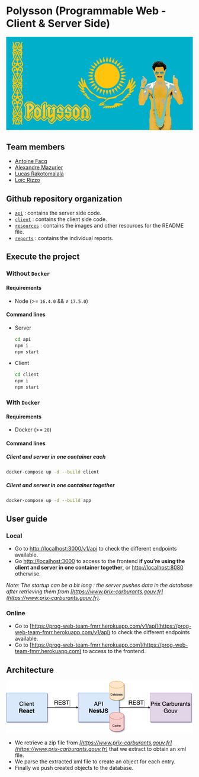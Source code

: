 # Polysson (Programmable Web - Client & Server Side)

![Emblem](resources/emblem.png "Emblem")

## Team members

- [Antoine Facq](https://github.com/AntoineFacq)
- [Alexandre Mazurier](https://github.com/Alexandre-MAZURIER)
- [Lucas Rakotomalala](https://github.com/LucasRakotomalala)
- [Loïc Rizzo](https://github.com/Loic-Rizzo)

## Github repository organization

- [`api`](api) : contains the server side code.
- [`client`](client) : contains the client side code.
- [`resources`](resources) : contains the images and other resources for the README file.
- [`reports`](reports) : contains the individual reports.

## Execute the project

### Without `Docker`

#### Requirements

- Node (>= `16.4.0` && ≠ `17.5.0`)

#### Command lines

- Server

  ```sh
  cd api
  npm i
  npm start
  ```

- Client

  ```sh
  cd client
  npm i
  npm start
  ```

### With `Docker`

#### Requirements

- Docker (>= `20`)

#### Command lines

##### Client and server in one container each

```sh
docker-compose up -d --build client
```

##### Client and server in one container together

```sh
docker-compose up -d --build app
```

## User guide

### Local

- Go to [http://localhost:3000/v1/api](http://localhost:3000/v1/api) to check the different endpoints available.
- Go [http://localhost:3000](http://localhost:3000) to access to the frontend **if you're using the client and server in one container together**, or [http://localhost:8080](http://localhost:8080) otherwise.

*Note: The startup can be a bit long : the server pushes data in the database after retrieving them from [https://www.prix-carburants.gouv.fr](https://www.prix-carburants.gouv.fr).*

### Online

- Go to [https://prog-web-team-fmrr.herokuapp.com/v1/api](https://prog-web-team-fmrr.herokuapp.com/v1/api) to check the different endpoints available.
- Go to [https://prog-web-team-fmrr.herokuapp.com](https://prog-web-team-fmrr.herokuapp.com) to access to the frontend.

## Architecture

![Architecture](resources/architecture.png "Architecture")

- We retrieve a zip file from *[https://www.prix-carburants.gouv.fr](https://www.prix-carburants.gouv.fr)* that we extract to obtain an xml file.
- We parse the extracted xml file to create an object for each entry.
- Finally we push created objects to the database.
